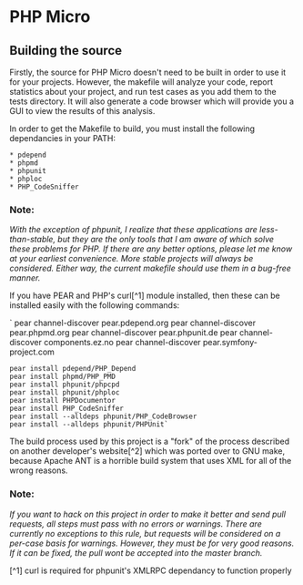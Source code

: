 PHP Micro
=========

Building the source
-------------------

Firstly, the source for PHP Micro doesn't need to be built in order to use it
for your projects. However, the makefile will analyze your code, report
statistics about your project, and run test cases as you add them to the tests
directory. It will also generate a code browser which will provide you a GUI
to view the results of this analysis. 

In order to get the Makefile to build, you must install the following
dependancies in your PATH:

	* pdepend
	* phpmd
	* phpunit
	* phploc
	* PHP_CodeSniffer

### Note:

*With the exception of phpunit, I realize that these applications are
less-than-stable, but they are the only tools that I am aware of which solve
these problems for PHP. If there are any better options, please let me know
at your earliest convenience. More stable projects will always be considered.
Either way, the current makefile should use them in a bug-free manner.*

If you have PEAR and PHP's curl[^1] module installed, then these can be installed
easily with the following commands:

`   pear channel-discover pear.pdepend.org
    pear channel-discover pear.phpmd.org
    pear channel-discover pear.phpunit.de
    pear channel-discover components.ez.no
    pear channel-discover pear.symfony-project.com

    pear install pdepend/PHP_Depend
    pear install phpmd/PHP_PMD
    pear install phpunit/phpcpd
    pear install phpunit/phploc
    pear install PHPDocumentor
    pear install PHP_CodeSniffer
    pear install --alldeps phpunit/PHP_CodeBrowser
    pear install --alldeps phpunit/PHPUnit`

The build process used by this project is a "fork" of the process described
on another developer's website[^2] which was ported over to GNU make, because
Apache ANT is a horrible build system that uses XML for all of the wrong
reasons.

### Note:

*If you want to hack on this project in order to make it better and send pull
requests, all steps must pass with no errors or warnings. There are currently
no exceptions to this rule, but requests will be considered on a per-case
basis for warnings. However, they must be for very good reasons. If it can
be fixed, the pull wont be accepted into the master branch.*

[^1] curl is required for phpunit's XMLRPC dependancy to function properly

